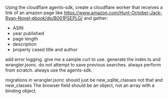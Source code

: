 Using the cloudflare agents-sdk, create a cloudflare worker that receives a link of an amazon page like https://www.amazon.com/Hunt-October-Jack-Ryan-Novel-ebook/dp/B001PSEPLG/ and gather:
* ASIN
* year published
* page length
* description
* properly cased title and author

add error logging. give me a sample curl to use. generate the index.ts and wrangler.jsonc. do not attempt to save previous searches. always perform from scratch. always use the agents-sdk.

migrations in wrangler.jsonc should just be new_sqlite_classes not that and new_classes
The browser field should be an object, not an array with a binding object.
